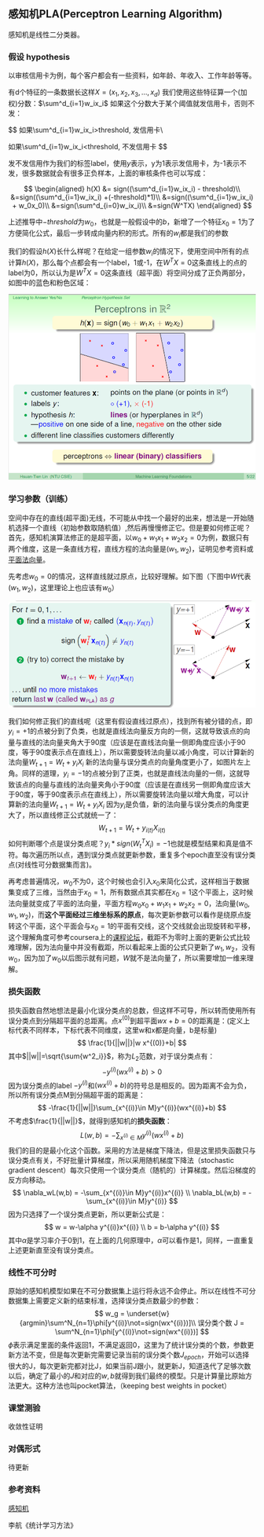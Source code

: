 ## 感知机PLA(Perceptron Learning Algorithm)

感知机是线性二分类器。

### 假设 hypothesis

以审核信用卡为例，每个客户都会有一些资料，如年龄、年收入、工作年龄等等。

有d个特征的一条数据长这样$X = (x_1, x_2, x_3,\dots,x_d)$ 我们使用这些特征算一个(加权)分数：$\sum^d_{i=1}w_ix_i$ 如果这个分数大于某个阈值就发信用卡，否则不发：

$$
如果\sum^d_{i=1}w_ix_i>threshold, 发信用卡\\

如果\sum^d_{i=1}w_ix_i<threshold, 不发信用卡
$$

发不发信用作为我们的标签label，使用$y$表示，y为1表示发信用卡，为-1表示不发，很多数据就会有很多正负样本，上面的审核条件也可以写成：

$$
\begin{aligned}
h(X) &= sign((\sum^d_{i=1}w_ix_i) - threshold)\\
&=sign((\sum^d_{i=1}w_ix_i) +(-threshold)*1)\\
&=sign((\sum^d_{i=1}w_ix_i) + w_0x_0)\\
&=sign(\sum^d_{i=0}w_ix_i)\\
&=sign(W^TX)
\end{aligned}
$$

上述推导中$-threshold$为$w_0$，也就是一般假设中的$b$，新增了一个特征$x_0=1$为了方便简化公式，最后一步转成向量内积的形式。所有的$w_i$都是我们的参数

我们的假设$h(X)$长什么样呢？在给定一组参数$w_i$的情况下，使用空间中所有的点计算$h(X)$，那么每个点都会有一个label，1或-1，在$W^TX=0$这条直线上的点的label为0，所以认为是$W^TX=0$这条直线（超平面）将空间分成了正负两部分，如图中的蓝色和粉色区域：

![](pic\pla_perceptrons.png)



### 学习参数（训练）

空间中存在的直线(超平面)无线，不可能从中找一个最好的出来，想法是一开始随机选择一个直线（初始参数取随机值）,然后再慢慢修正它。但是要如何修正呢？首先，感知机演算法修正的是超平面，以$w_0+w_1x_1+w_2x_2=0$为例，数据只有两个维度，这是一条直线方程，直线方程的法向量是$(w_1, w_2)$，证明见参考资料或[平面法向量](pic/平面法向量.png)。

先考虑$w_0=0$的情况，这样直线就过原点，比较好理解。如下图（下图中$W$代表$(w_1,w_2)$，这里理论上也应该有$w_0$）

![perceptron_training](pic/perceptron_training.png)

我们如何修正我们的直线呢（这里有假设直线过原点），找到所有被分错的点，即$y_i=+1$的点被分到了负类，也就是直线法向量反方向的一侧，这就导致该点的向量与直线的法向量夹角大于90度（应该是在直线法向量一侧即角度应该小于90度，等于90度表示点在直线上），所以需要旋转法向量以减小角度，可以计算新的法向量$W_{t+1}=W_t+y_iX_i$  新的法向量与误分类点的向量角度更小了，如图片左上角。同样的道理，$y_i=-1$的点被分到了正类，也就是直线法向量的一侧，这就导致该点的向量与直线的法向量夹角小于90度（应该是在直线另一侧即角度应该大于90度，等于90度表示点在直线上），所以需要旋转法向量以增大角度，可以计算新的法向量$W_{t+1}=W_t+y_iX_i$  因为$y_i$是负值，新的法向量与误分类点的角度更大了，所以直线修正公式就统一了：
$$
W_{t+1}=W_t+y_{i(t)}X_{i(t)}
$$
如何判断哪个点是误分类点呢？$y_i*sign(W^T_tX_i)=-1$也就是模型结果和真是值不符。每次遍历所以点，遇到误分类点就更新参数，重复多个epoch直至没有误分类点(对线性可分数据集而言)。

再考虑普遍情况，$w_0$不为0，这个时候也会引入$x_0$来简化公式，这样相当于数据集变成了三维，当然由于$x_0=1$，所有数据点其实都在$x_0=1$这个平面上，这时候法向量就变成了平面的法向量，平面方程$w_0x_0+w_1x_1+w_2x_2=0$，法向量$(w_0,w_1,w_2)$，而**这个平面经过三维坐标系的原点**，每次更新参数可以看作是绕原点旋转这个平面，这个平面会与$x_0=1$的平面有交线，这个交线就会出现旋转和平移，这个理解角度可参考coursera上的[课程论坛](https://www.coursera.org/learn/ntumlone-mathematicalfoundations/discussions/weeks/2/threads/GBPTqY2XEeeRXQ7cTxHFWA)，截距不为零时上面的更新公式比较难理解，因为法向量中并没有截距，所以看起来上面的公式只更新了$w_1,w_2$，没有$w_0$，因为加了$w_0$以后图示就有问题，$W$就不是法向量了，所以需要增加一维来理解。



### 损失函数

损失函数自然地想法是最小化误分类点的总数，但这样不可导，所以转而使用所有误分类点到分隔超平面的总距离。点$x^{(0)}$到超平面$wx+b=0$的距离是：(定义上标代表不同样本，下标代表不同维度，这里w和x都是向量，b是标量)
$$
\frac{1}{||w||}|w x^{(0)}+b|
$$
其中$||w||=\sqrt{\sum{w^2_i}}$，称为$L_2$范数，对于误分类点有：
$$
-y^{(i)}(wx^{(i)}+b)>0
$$
因为误分类点的label $-y^{(i)}$和$(wx^{(i)}+b)$的符号总是相反的。因为距离不会为负，所以所有误分类点M到分隔超平面的距离是：
$$
-\frac{1}{||w||}\sum_{x^{(i)}\in M}y^{(i)}(wx^{(i)}+b)
$$
不考虑$\frac{1}{||w||}$，就得到感知机的**损失函数**：
$$
L(w,b) = -\sum_{x^{(i)}\in M}y^{(i)}(wx^{(i)}+b)
$$
我们的目的是最小化这个函数。采用的方法是梯度下降法，但是这里损失函数只与误分类点有关，不好批量计算梯度，所以采用随机梯度下降法（stochastic gradient descent）每次只使用一个误分类点（随机的）计算梯度。然后沿梯度的反方向移动。
$$
\nabla_wL(w,b) = -\sum_{x^{(i)}\in M}y^{(i)}x^{(i)} \\
\nabla_bL(w,b) = -\sum_{x^{(i)}\in M}y^{(i)}
$$
因为只选择了一个误分类点更新，所以更新公式是：
$$
w = w-\alpha y^{(i)}x^{(i)} \\
b = b-\alpha y^{(i)}
$$
其中$\alpha$是学习率介于0到1，在上面的几何原理中，$\alpha$可以看作是1，同样，一直重复上述更新直至没有误分类点。

### 线性不可分时

原始的感知机模型如果在不可分数据集上运行将永远不会停止。所以在线性不可分数据集上需要定义新的结束标准，选择误分类点数最少的参数：
$$
w_g = \underset{w}{argmin}\sum^N_{n=1}\phi[y^{(i)}\not=sign(wx^{(i)})]\\
误分类个数 J = \sum^N_{n=1}\phi[y^{(i)}\not=sign(wx^{(i)})]
$$
$\phi$表示满足里面的条件返回1，不满足返回0，这里为了统计误分类的个数，参数更新方法不变，但是每次更新完需要记录当前的误分类个数$J_{epoch}$，开始可以选择很大的J，每次更新完都对比J，如果当前J跟小，就更新J，知道迭代了足够次数以后，确定了最小的$J$和对应的$w,b$就得到我们最终的模型。只是计算量比原始方法更大。这种方法也叫pocket算法，（keeping best weights in pocket）

### 课堂测验

收敛性证明

### 对偶形式

待更新




### 参考资料
[感知机](https://www.hrwhisper.me/machine-learning-perceptron/)

李航《统计学习方法》